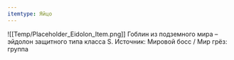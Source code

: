 ```yaml
---
itemtype: Яйцо
---
```

![[Temp/Placeholder_Eidolon_Item.png]]
Гоблин из подземного мира – эйдолон защитного типа класса S. Источник: Мировой босс / Мир грёз: группа
